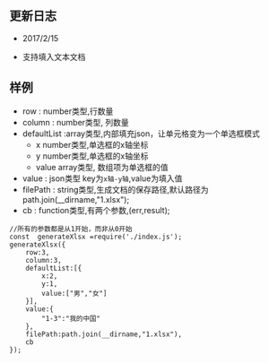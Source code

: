 ## 更新日志

+ 2017/2/15
 - 支持填入文本文档

## 样例
+ row : number类型,行数量
+ column : number类型, 列数量
+ defaultList :array类型,内部填充json，让单元格变为一个单选框模式
    - x number类型,单选框的x轴坐标
    - y number类型,单选框的x轴坐标
    - value array类型, 数组项为单选框的值
+ value : json类型 key为`x轴-y轴`,value为填入值
+ filePath : string类型,生成文档的保存路径,默认路径为path.join(__dirname,"1.xlsx");
+ cb : function类型,有两个参数,(err,result);

```
//所有的参数都是从1开始，而非从0开始
const  generateXlsx =require('./index.js');
generateXlsx({
    row:3,
    column:3,
    defaultList:[{
        x:2,
        y:1,
        value:["男","女"]
    }],
    value:{
        "1-3":"我的中国"
    },
    filePath:path.join(__dirname,"1.xlsx"),
    cb
});
```